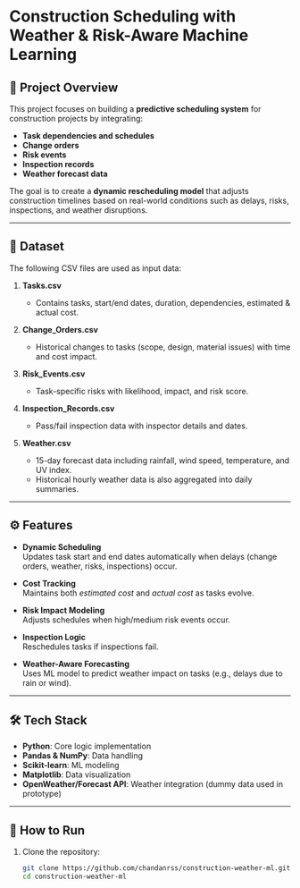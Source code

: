 # Construction Scheduling with Weather & Risk-Aware Machine Learning

## 📌 Project Overview
This project focuses on building a **predictive scheduling system** for construction projects by integrating:
- **Task dependencies and schedules**
- **Change orders**
- **Risk events**
- **Inspection records**
- **Weather forecast data**

The goal is to create a **dynamic rescheduling model** that adjusts construction timelines based on real-world conditions such as delays, risks, inspections, and weather disruptions.

---

## 📂 Dataset
The following CSV files are used as input data:

1. **Tasks.csv**  
   - Contains tasks, start/end dates, duration, dependencies, estimated & actual cost.

2. **Change_Orders.csv**  
   - Historical changes to tasks (scope, design, material issues) with time and cost impact.

3. **Risk_Events.csv**  
   - Task-specific risks with likelihood, impact, and risk score.

4. **Inspection_Records.csv**  
   - Pass/fail inspection data with inspector details and dates.

5. **Weather.csv**  
   - 15-day forecast data including rainfall, wind speed, temperature, and UV index.  
   - Historical hourly weather data is also aggregated into daily summaries.

---

## ⚙️ Features
- **Dynamic Scheduling**  
  Updates task start and end dates automatically when delays (change orders, weather, risks, inspections) occur.

- **Cost Tracking**  
  Maintains both *estimated cost* and *actual cost* as tasks evolve.

- **Risk Impact Modeling**  
  Adjusts schedules when high/medium risk events occur.

- **Inspection Logic**  
  Reschedules tasks if inspections fail.

- **Weather-Aware Forecasting**  
  Uses ML model to predict weather impact on tasks (e.g., delays due to rain or wind).

---

## 🛠️ Tech Stack
- **Python**: Core logic implementation
- **Pandas & NumPy**: Data handling
- **Scikit-learn**: ML modeling
- **Matplotlib**: Data visualization
- **OpenWeather/Forecast API**: Weather integration (dummy data used in prototype)

---

## 🚀 How to Run
1. Clone the repository:
   ```bash
   git clone https://github.com/chandanrss/construction-weather-ml.git
   cd construction-weather-ml
